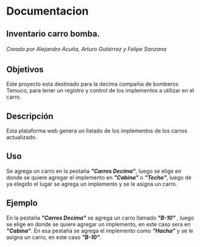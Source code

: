 # Documentacion


## Inventario carro bomba. ##

###### Creado por Alejandro Acuña, Arturo Gutiérrez y Felipe Sanzana ######

## Objetivos ##

Este proyecto esta destinado para la decima compañia de bomberos Temuco, para tener un registro y control de los implementos a utilizar en el carro.

## Descripción ##

Esta plataforma web genera un listado de los implementos de los carros actualizado.

## Uso ##

Se agrega un carro en la pestaña ***"Carros Decima"***, luego se elige en donde se quiere agregar el implemento en ***"Cabina"*** o ***"Techo"***, luego de ya elegido el lugar se agrega un implemento y se le asigna un carro.

## Ejemplo ##

En la pestaña ***"Carros Decima"*** se agrega un carro llamado ***"B-10"*** , luego se elige en donde se quiere agregar un implemento, en este caso sera en ***"Cabina"***. En esa pestaña se agrega el implemento como ***"Hacha"*** y se le asigna un carro, en este caso ***"B-10"***.


